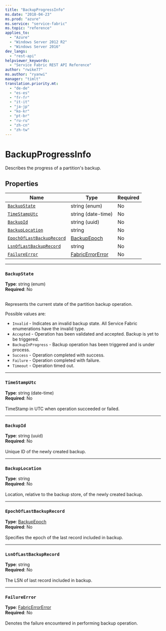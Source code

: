 ```yaml
---
title: "BackupProgressInfo"
ms.date: "2018-04-23"
ms.prod: "azure"
ms.service: "service-fabric"
ms.topic: "reference"
applies_to: 
  - "Azure"
  - "Windows Server 2012 R2"
  - "Windows Server 2016"
dev_langs: 
  - "rest-api"
helpviewer_keywords: 
  - "Service Fabric REST API Reference"
author: "rwike77"
ms.author: "ryanwi"
manager: "timlt"
translation.priority.mt: 
  - "de-de"
  - "es-es"
  - "fr-fr"
  - "it-it"
  - "ja-jp"
  - "ko-kr"
  - "pt-br"
  - "ru-ru"
  - "zh-cn"
  - "zh-tw"
---
```

# BackupProgressInfo

Describes the progress of a partition's backup.

## Properties
| Name | Type | Required |
| --- | --- | --- |
| [`BackupState`](#backupstate) | string (enum) | No |
| [`TimeStampUtc`](#timestamputc) | string (date-time) | No |
| [`BackupId`](#backupid) | string (uuid) | No |
| [`BackupLocation`](#backuplocation) | string | No |
| [`EpochOfLastBackupRecord`](#epochoflastbackuprecord) | [BackupEpoch](sfclient-model-backupepoch.md) | No |
| [`LsnOfLastBackupRecord`](#lsnoflastbackuprecord) | string | No |
| [`FailureError`](#failureerror) | [FabricErrorError](sfclient-model-fabricerrorerror.md) | No |

____
### `BackupState`
__Type__: string (enum) <br/>
__Required__: No<br/>
<br/>


Represents the current state of the partition backup operation.


Possible values are: 

  - `Invalid` - Indicates an invalid backup state. All Service Fabric enumerations have the invalid type.
  - `Accepted` - Operation has been validated and accepted. Backup is yet to be triggered.
  - `BackupInProgress` - Backup operation has been triggered and is under process.
  - `Success` - Operation completed with success.
  - `Failure` - Operation completed with failure.
  - `Timeout` - Operation timed out.



____
### `TimeStampUtc`
__Type__: string (date-time) <br/>
__Required__: No<br/>
<br/>
TimeStamp in UTC when operation succeeded or failed.

____
### `BackupId`
__Type__: string (uuid) <br/>
__Required__: No<br/>
<br/>
Unique ID of the newly created backup.

____
### `BackupLocation`
__Type__: string <br/>
__Required__: No<br/>
<br/>
Location, relative to the backup store, of the newly created backup.

____
### `EpochOfLastBackupRecord`
__Type__: [BackupEpoch](sfclient-model-backupepoch.md) <br/>
__Required__: No<br/>
<br/>
Specifies the epoch of the last record included in backup.

____
### `LsnOfLastBackupRecord`
__Type__: string <br/>
__Required__: No<br/>
<br/>
The LSN of last record included in backup.

____
### `FailureError`
__Type__: [FabricErrorError](sfclient-model-fabricerrorerror.md) <br/>
__Required__: No<br/>
<br/>
Denotes the failure encountered in performing backup operation.
